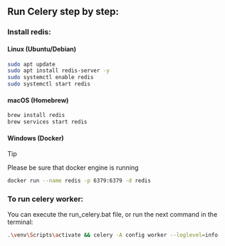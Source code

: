 ## Run Celery step by step:

### Install redis:

#### Linux (Ubuntu/Debian)

```bash
sudo apt update
sudo apt install redis-server -y
sudo systemctl enable redis
sudo systemctl start redis
```

#### macOS (Homebrew)

```bash
brew install redis
brew services start redis
```

#### Windows (Docker)

> [!TIP]  
> Please be sure that docker engine is running

```bash
docker run --name redis -p 6379:6379 -d redis
```

### To run celery worker:

You can execute the run_celery.bat file, or run the next command in the terminal:

```bash
.\venv\Scripts\activate && celery -A config worker --loglevel=info
```